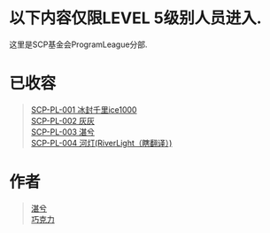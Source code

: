 # 以下内容仅限LEVEL 5级别人员进入.
这里是SCP基金会ProgramLeague分部.

# 已收容
>[SCP-PL-001 冰封千里ice1000](ice1000.md) <br />
[SCP-PL-002 灰灰](huihui.md)<br />
[SCP-PL-003 湛兮](oxwei.md)<br />
[SCP-PL-004 河灯(RiverLight（瞎翻译）)](RiverLight.md)<br />

# 作者
>[湛兮](https://github.com/oxwei)<br />
[巧克力](https://github.com/NekoToChocolate)<br />
